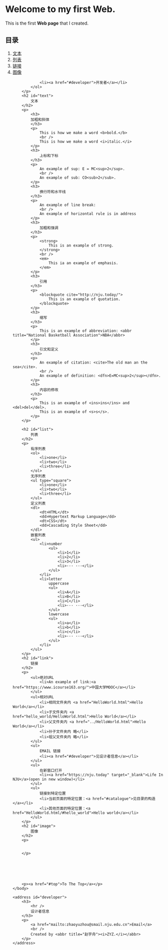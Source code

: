 <html>
	<head>
		<title>My First Web Page </title>
	</head>
	<body>
		<meta charset="utf-8">
		<h1 id="top">
			Welcome to my first Web.
		</h1>
		<p>
			This is the first <b>Web page</b> that I created.
		</p>
		<h2 id="catalogue">
			目录
		</h2>
		<p>
			<ol>
				<li><a href="#text">文本</a></li>
				<li><a href="#list">列表</a></li>
				<li><a href="#link">链接</a></li>
				<li><a href="#image">图像</a></li>

				<li><a href="#developer">开发者</a></li>
			</ol>
		</p>
		<h2 id="text">
			文本
		</h2>
		<p>
			<h3>
			加粗和斜体
			</h3>
			<p>
				This is how we make a word <b>bold.</b>
				<br />
				This is how we make a word <i>italic.</i>
			</p>
			<h3>
				上标和下标
			</h3>
			<p>
				An example of sup: E = MC<sup>2</sup>.
				<br />
				An example of sub: CO<sub>2</sub>.	
			</p>
			<h3>
				换行符和水平线
			</h3>
			<p>
				An example of line break:
				<br />	
				An example of horizontal rule is in address
			</p>
			<h3>
				加粗和强调
			</h3>
			<p>
				<strong>
					This is an example of strong.
				</strong>
				<br />
				<em>
					This ia an example of emphasis.
				</em>
			</p>
			<h3>
				引用
			</h3>
			<p>
				<blockquote cite="http://nju.today/">
					This is an example of quotation.
				</blockquote>
			</p>
			<h3>
				缩写
			</h3>
			<p>
				This is an example of abbreviation: <abbr title="National Basketball Association">NBA</abbr>
			</p>
			<h3>
				引文和定义
			</h3>
			<p>
				An example of citation: <cite>The old man an the sea</cite>.
				<br />
				An example of definition: <dfn>E=MC<sup>2</sup></dfn>.
			</p>
			<h3>
				内容的修改
			</h3>
			<p>
				This is an example of <ins>ins</ins> and <del>del</del>.
				This is an example of <s>s</s>.
			</p>
		</p>
		
		<h2 id="list">
			列表
		</h2>
		<p>
			有序列表
			<ol>
				<li>one</li>
				<li>two</li>
				<li>three</li>
			</ol>
			无序列表
			<ul type="square">
				<li>one</li>
				<li>two</li>
				<li>three</li>
			</ul>
			定义列表
			<dl>
				<dt>HTML</dt>
				<dd>Hypertext Markup Language</dd>
				<dt>CSS</dt>
				<dd>Cascading Style Sheet</dd>
			</dl>
			嵌套列表
			<ul>
				<li>number
					<ul>
						<li>1</li>
						<li>2</li>
						<li>3</li>
						<li>··· ···</li>
					</ul>
				</li>
				<li>letter
					uppercase
					<ul>
						<li>A</li>
						<li>B</li>
						<li>C</li>
						<li>··· ···</li>
					</ul>
					lowercase
					<ul>
						<li>a</li>
						<li>b</li>
						<li>c</li>
						<li>··· ···</li>
					</ul>
				</li>
			</ul>
		</p>
		<h2 id="link">
			链接
		</h2>
		<p>
			<ul>绝对URL
				<li>An example of link:<a href="https://www.icourse163.org/">中国大学MOOC</a></li>
			</ul>
			<ul>相对URL
				<li>相同文件夹内 <a href="HelloWorld.html">Hello World</a></li>
				<li>子文件夹内 <a href="hello_world/HelloWorld.html">Hello World</a></li>
				<li>父文件夹内 <a href="../HelloWorld.html">Hello World</a></li>
				<li>孙子文件夹内 略</li>
				<li>祖父文件夹内 略</li>
			</ul>
			<ul>
				EMAIL 链接
				<li><a href="#developer">见设计者信息</a></li>
			</ul>
			<ul>
				在新窗口打开
				<li><a href="https://nju.today" target="_blank">Life In NJU</a>(open in new window)</li>
			</ul>
			<ul>
				链接到特定位置
				<li>当前页面的特定位置：<a href="#catalogue">见目录的构造</a></li>
				<li>其他页面的特定位置：<a href="HelloWorld.html/#hello_world">Hello world</a></li>
			</ul>
		</p>
		<h2 id="image">
			图像
		</h2>
		<p>
			
			
		</p>






		<p><a href="#top">To The Top</a></p>
	</body>
	
	<address id="developer">
		<h3>
			<hr />
			设计者信息
		</h3>
		<p> 
			<a href="mailto:zhaoyuzhou@smail.nju.edu.cn">Email</a>
			<br />
			Created by <abbr title="赵宇舟"><i>ZYZ.</i></abbr>
		</p>
	</address>	
</html>
